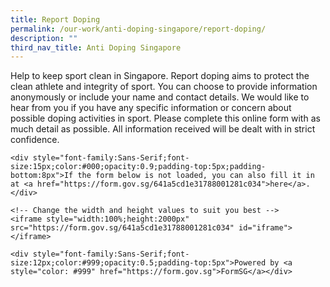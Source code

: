 ```yaml
---
title: Report Doping
permalink: /our-work/anti-doping-singapore/report-doping/
description: ""
third_nav_title: Anti Doping Singapore
---
```

Help to keep sport clean in Singapore. Report doping aims to protect the clean athlete and integrity of sport. You can choose to provide information anonymously or include your name and contact details. We would like to hear from you if you have any specific information or concern about possible doping activities in sport. Please complete this online form with as much detail as possible. All information received will be dealt with in strict confidence.


    <div style="font-family:Sans-Serif;font-size:15px;color:#000;opacity:0.9;padding-top:5px;padding-bottom:8px">If the form below is not loaded, you can also fill it in at <a href="https://form.gov.sg/641a5cd1e31788001281c034">here</a>.</div>
    
    <!-- Change the width and height values to suit you best -->
    <iframe style="width:100%;height:2000px" src="https://form.gov.sg/641a5cd1e31788001281c034" id="iframe"></iframe>
    
    <div style="font-family:Sans-Serif;font-size:12px;color:#999;opacity:0.5;padding-top:5px">Powered by <a style="color: #999" href="https://form.gov.sg">FormSG</a></div>